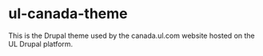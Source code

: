 # ul-canada-theme

This is the Drupal theme used by the canada.ul.com website hosted on the UL Drupal platform.
